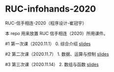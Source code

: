 # RUC-infohands-2020
 RUC-信手相连-2020（程序设计-崔冠宇）

 本 repo 用来放置 RUC 信手相连（2020）所用课件。

 #1 第一次课（2020.11.1）  0. 综合介绍 [slides](https://github.com/GuanyuCui/RUC-infohands-2020/blob/main/slides/0_综合介绍.pdf)

 #2 第二次课（2020.11.7）  1. 数据、运算与控制 [slides](https://github.com/GuanyuCui/RUC-infohands-2020/blob/main/slides/1_数据、运算与控制.pdf)

 #3 第三次课（2020.11.14）  2. 数组与函数 [slides](https://github.com/GuanyuCui/RUC-infohands-2020/blob/main/slides/2_数组与函数.pdf)
